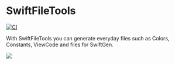 # SwiftFileTools

[![CI](https://github.com/heroesofcode/SwiftFileTools/actions/workflows/CI.yml/badge.svg)](https://github.com/heroesofcode/SwiftFileTools/actions/workflows/CI.yml)

With SwiftFileTools you can generate everyday files such as Colors, Constants, ViewCode and files for SwiftGen.

<img src="https://github.com/heroesofcode/SwiftFileTools/blob/structure/adjust-project/assets/demo.png">
